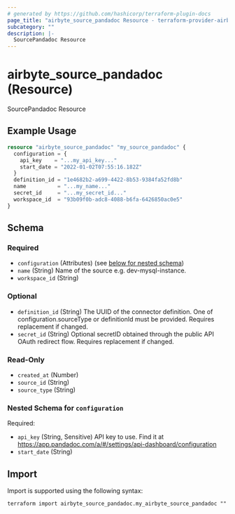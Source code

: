 ```yaml
---
# generated by https://github.com/hashicorp/terraform-plugin-docs
page_title: "airbyte_source_pandadoc Resource - terraform-provider-airbyte"
subcategory: ""
description: |-
  SourcePandadoc Resource
---
```


# airbyte_source_pandadoc (Resource)

SourcePandadoc Resource

## Example Usage

```terraform
resource "airbyte_source_pandadoc" "my_source_pandadoc" {
  configuration = {
    api_key    = "...my_api_key..."
    start_date = "2022-01-02T07:55:16.182Z"
  }
  definition_id = "1e4682b2-a699-4422-8b53-9384fa52fd8b"
  name          = "...my_name..."
  secret_id     = "...my_secret_id..."
  workspace_id  = "93b09f0b-adc8-4088-b6fa-6426850ac0e5"
}
```

<!-- schema generated by tfplugindocs -->
## Schema

### Required

- `configuration` (Attributes) (see [below for nested schema](#nestedatt--configuration))
- `name` (String) Name of the source e.g. dev-mysql-instance.
- `workspace_id` (String)

### Optional

- `definition_id` (String) The UUID of the connector definition. One of configuration.sourceType or definitionId must be provided. Requires replacement if changed.
- `secret_id` (String) Optional secretID obtained through the public API OAuth redirect flow. Requires replacement if changed.

### Read-Only

- `created_at` (Number)
- `source_id` (String)
- `source_type` (String)

<a id="nestedatt--configuration"></a>
### Nested Schema for `configuration`

Required:

- `api_key` (String, Sensitive) API key to use. Find it at https://app.pandadoc.com/a/#/settings/api-dashboard/configuration
- `start_date` (String)

## Import

Import is supported using the following syntax:

```shell
terraform import airbyte_source_pandadoc.my_airbyte_source_pandadoc ""
```
